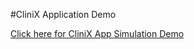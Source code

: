 #CliniX Application Demo

[Click here for CliniX App Simulation Demo](https://drive.google.com/file/d/1TxI5rlnna3JMAcRhqMZVNLn4DWQDmWBC/view?usp=sharing)
